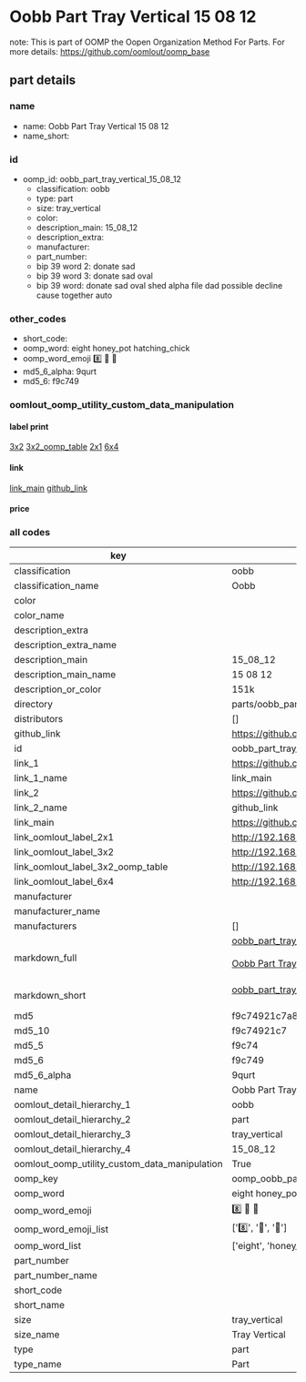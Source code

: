 # Oobb Part Tray Vertical 15 08 12  

note: This is part of OOMP the Oopen Organization Method For Parts. For more details: https://github.com/oomlout/oomp_base

##  part details





### name
* name: Oobb Part Tray Vertical 15 08 12
* name_short: 
### id
* oomp_id: oobb_part_tray_vertical_15_08_12
  * classification: oobb
  * type: part
  * size: tray_vertical
  * color: 
  * description_main: 15_08_12
  * description_extra: 
  * manufacturer: 
  * part_number: 
  * bip 39 word 2: donate sad
  * bip 39 word 3: donate sad oval
  * bip 39 word: donate sad oval shed alpha file dad possible decline cause together auto

### other_codes
* short_code: 
* oomp_word: eight honey_pot hatching_chick
* oomp_word_emoji :eight: :honey_pot: :hatching_chick:
* md5_6_alpha: 9qurt
* md5_6: f9c749






### oomlout_oomp_utility_custom_data_manipulation
#### label print
[3x2](http://192.168.1.245:1112/?label=oomp%209qurt)
[3x2_oomp_table](http://192.168.1.107:1112/?label=oomp%209qurt)
[2x1](http://192.168.1.242:1112/?label=oomp%209qurt)
[6x4](http://192.168.1.55:1112/?label=oomp%209qurt)    

#### link

[link_main](https://github.com/oomlout/oomlout_oomp_current_version_messy/tree/main/parts/oobb_part_tray_vertical_15_08_12) [github_link](https://github.com/oomlout/oomlout_oomp_part_src/tree/main/parts/oobb_part_tray_vertical_15_08_12)                             

#### price







### all codes 
| key | value |  
| --- | --- |  
| classification | oobb |  
| classification_name | Oobb |  
| color |  |  
| color_name |  |  
| description_extra |  |  
| description_extra_name |  |  
| description_main | 15_08_12 |  
| description_main_name | 15 08 12 |  
| description_or_color | 151k |  
| directory | parts/oobb_part_tray_vertical_15_08_12 |  
| distributors | [] |  
| github_link | https://github.com/oomlout/oomlout_oomp_part_src/tree/main/parts/oobb_part_tray_vertical_15_08_12 |  
| id | oobb_part_tray_vertical_15_08_12 |  
| link_1 | https://github.com/oomlout/oomlout_oomp_current_version_messy/tree/main/parts/oobb_part_tray_vertical_15_08_12 |  
| link_1_name | link_main |  
| link_2 | https://github.com/oomlout/oomlout_oomp_part_src/tree/main/parts/oobb_part_tray_vertical_15_08_12 |  
| link_2_name | github_link |  
| link_main | https://github.com/oomlout/oomlout_oomp_current_version_messy/tree/main/parts/oobb_part_tray_vertical_15_08_12 |  
| link_oomlout_label_2x1 | http://192.168.1.242:1112/?label=oomp%209qurt |  
| link_oomlout_label_3x2 | http://192.168.1.245:1112/?label=oomp%209qurt |  
| link_oomlout_label_3x2_oomp_table | http://192.168.1.107:1112/?label=oomp%209qurt |  
| link_oomlout_label_6x4 | http://192.168.1.55:1112/?label=oomp%209qurt |  
| manufacturer |  |  
| manufacturer_name |  |  
| manufacturers | [] |  
| markdown_full | [oobb_part_tray_vertical_15_08_12](https://github.com/oomlout/oomlout_oomp_current_version_messy/tree/main/parts/oobb_part_tray_vertical_15_08_12)<br>[](https://github.com/oomlout/oomlout_oomp_current_version_messy/tree/main/parts/oobb_part_tray_vertical_15_08_12)<br>[Oobb Part Tray Vertical 15 08 12](https://github.com/oomlout/oomlout_oomp_current_version_messy/tree/main/parts/oobb_part_tray_vertical_15_08_12)<br><br> |  
| markdown_short | [oobb_part_tray_vertical_15_08_12](https://github.com/oomlout/oomlout_oomp_current_version_messy/tree/main/parts/oobb_part_tray_vertical_15_08_12)<br><br> |  
| md5 | f9c74921c7a886dd58838c553b6f6a08 |  
| md5_10 | f9c74921c7 |  
| md5_5 | f9c74 |  
| md5_6 | f9c749 |  
| md5_6_alpha | 9qurt |  
| name | Oobb Part Tray Vertical 15 08 12 |  
| oomlout_detail_hierarchy_1 | oobb |  
| oomlout_detail_hierarchy_2 | part |  
| oomlout_detail_hierarchy_3 | tray_vertical |  
| oomlout_detail_hierarchy_4 | 15_08_12 |  
| oomlout_oomp_utility_custom_data_manipulation | True |  
| oomp_key | oomp_oobb_part_tray_vertical_15_08_12 |  
| oomp_word | eight honey_pot hatching_chick |  
| oomp_word_emoji | :eight: :honey_pot: :hatching_chick: |  
| oomp_word_emoji_list | [':eight:', ':honey_pot:', ':hatching_chick:'] |  
| oomp_word_list | ['eight', 'honey_pot', 'hatching_chick'] |  
| part_number |  |  
| part_number_name |  |  
| short_code |  |  
| short_name |  |  
| size | tray_vertical |  
| size_name | Tray Vertical |  
| type | part |  
| type_name | Part |  

